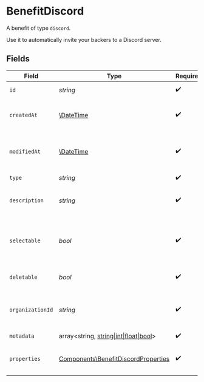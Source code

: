 # BenefitDiscord

A benefit of type `discord`.

Use it to automatically invite your backers to a Discord server.


## Fields

| Field                                                                                      | Type                                                                                       | Required                                                                                   | Description                                                                                |
| ------------------------------------------------------------------------------------------ | ------------------------------------------------------------------------------------------ | ------------------------------------------------------------------------------------------ | ------------------------------------------------------------------------------------------ |
| `id`                                                                                       | *string*                                                                                   | :heavy_check_mark:                                                                         | The ID of the benefit.                                                                     |
| `createdAt`                                                                                | [\DateTime](https://www.php.net/manual/en/class.datetime.php)                              | :heavy_check_mark:                                                                         | Creation timestamp of the object.                                                          |
| `modifiedAt`                                                                               | [\DateTime](https://www.php.net/manual/en/class.datetime.php)                              | :heavy_check_mark:                                                                         | Last modification timestamp of the object.                                                 |
| `type`                                                                                     | *string*                                                                                   | :heavy_check_mark:                                                                         | N/A                                                                                        |
| `description`                                                                              | *string*                                                                                   | :heavy_check_mark:                                                                         | The description of the benefit.                                                            |
| `selectable`                                                                               | *bool*                                                                                     | :heavy_check_mark:                                                                         | Whether the benefit is selectable when creating a product.                                 |
| `deletable`                                                                                | *bool*                                                                                     | :heavy_check_mark:                                                                         | Whether the benefit is deletable.                                                          |
| `organizationId`                                                                           | *string*                                                                                   | :heavy_check_mark:                                                                         | The ID of the organization owning the benefit.                                             |
| `metadata`                                                                                 | array<string, [string\|int\|float\|bool](../../Models/Components/BenefitDiscordMetadata.md)> | :heavy_check_mark:                                                                         | N/A                                                                                        |
| `properties`                                                                               | [Components\BenefitDiscordProperties](../../Models/Components/BenefitDiscordProperties.md) | :heavy_check_mark:                                                                         | Properties for a benefit of type `discord`.                                                |